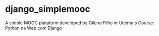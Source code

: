 # django_simplemooc
A simple MOOC plataform developed by Gileno Filho in Udemy's Course: Python na Web com Django
